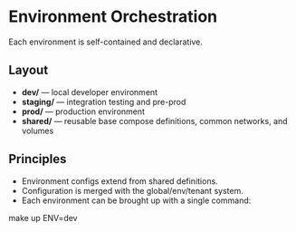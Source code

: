 # Environment Orchestration

Each environment is self-contained and declarative.

## Layout
- **dev/** — local developer environment
- **staging/** — integration testing and pre-prod
- **prod/** — production environment
- **shared/** — reusable base compose definitions, common networks, and volumes

## Principles
- Environment configs extend from shared definitions.
- Configuration is merged with the global/env/tenant system.
- Each environment can be brought up with a single command:

make up ENV=dev
